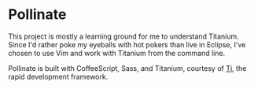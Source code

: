 # Pollinate 

This project is mostly a learning ground for me to understand Titanium.
Since I'd rather poke my eyeballs with hot pokers than live in Eclipse,
I've chosen to use Vim and work with Titanium from the command line.

Pollinate is built with CoffeeScript, Sass, and Titanium, courtesy of [Ti](https://github.com/revans/Ti), the rapid development framework.

